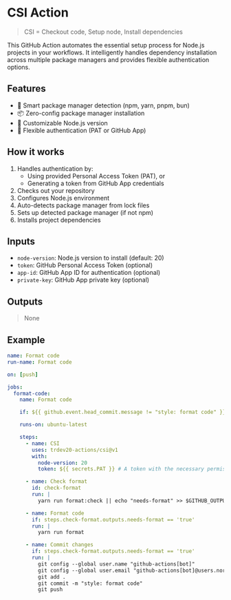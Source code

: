 # CSI Action

> CSI = Checkout code, Setup node, Install dependencies

This GitHub Action automates the essential setup process for Node.js projects in your workflows. It intelligently handles dependency installation across multiple package managers and provides flexible authentication options.

## Features

- 🔄 Smart package manager detection (npm, yarn, pnpm, bun)
- 📦 Zero-config package manager installation
- 🎯 Customizable Node.js version
- 🔐 Flexible authentication (PAT or GitHub App)

## How it works

1. Handles authentication by:
   - Using provided Personal Access Token (PAT), or
   - Generating a token from GitHub App credentials
2. Checks out your repository
3. Configures Node.js environment
4. Auto-detects package manager from lock files
5. Sets up detected package manager (if not npm)
6. Installs project dependencies

## Inputs

- `node-version`: Node.js version to install (default: 20)
- `token`: GitHub Personal Access Token (optional)
- `app-id`: GitHub App ID for authentication (optional)
- `private-key`: GitHub App private key (optional)

## Outputs

> None

## Example

```yaml
name: Format code
run-name: Format code

on: [push]

jobs:
  format-code:
    name: Format code

    if: ${{ github.event.head_commit.message != "style: format code" }}

    runs-on: ubuntu-latest

    steps:
      - name: CSI
        uses: trdev20-actions/csi@v1
        with:
          node-version: 20
          token: ${{ secrets.PAT }} # A token with the necessary permissions (including workflows permission) to format workflow files

      - name: Check format
        id: check-format
        run: |
          yarn run format:check || echo "needs-format" >> $GITHUB_OUTPUT

      - name: Format code
        if: steps.check-format.outputs.needs-format == 'true'
        run: |
          yarn run format

      - name: Commit changes
        if: steps.check-format.outputs.needs-format == 'true'
        run: |
          git config --global user.name "github-actions[bot]"
          git config --global user.email "github-actions[bot]@users.noreply.github.com"
          git add .
          git commit -m "style: format code"
          git push
```
